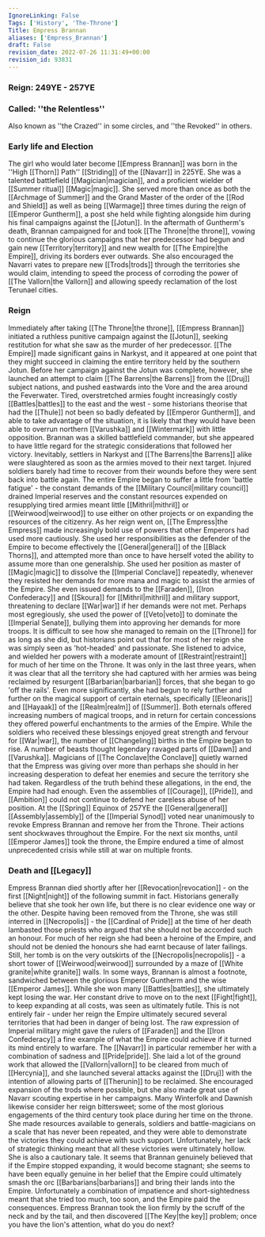```yaml
---
IgnoreLinking: False
Tags: ['History', 'The-Throne']
Title: Empress Brannan
aliases: ['Empress_Brannan']
draft: False
revision_date: 2022-07-26 11:31:49+00:00
revision_id: 93831
---
```


### Reign: 249YE - 257YE
### Called: ''the Relentless''
Also known as ''the Crazed'' in some circles, and ''the Revoked'' in others.
### Early life and Election
The girl who would later become [[Empress Brannan]] was born in the ''High [[Thorn]] Path'' [[Striding]] of the [[Navarr]] in 225YE. She was a talented battlefield [[Magician|magician]], and a proficient wielder of [[Summer ritual]] [[Magic|magic]]. She served more than once as both the [[Archmage of Summer]] and the Grand Master of the order of the [[Rod and Shield]] as well as being [[Warmage]] three times during the reign of [[Emperor Guntherm]], a post she held while fighting alongside him during his final campaigns against the [[Jotun]].
In the aftermath of Guntherm's death, Brannan campaigned for and took [[The Throne|the throne]], vowing to continue the glorious campaigns that her predecessor had begun and gain new [[Territory|territory]] and new wealth for [[The Empire|the Empire]], driving its borders ever outwards. She also encouraged the Navarri vates to prepare new [[Trods|trods]] through the territories she would claim, intending to speed the process of corroding the power of [[The Vallorn|the Vallorn]] and allowing speedy reclamation of the lost Terunael cities.
### Reign
Immediately after taking [[The Throne|the throne]], [[Empress Brannan]] initiated a ruthless punitive campaign against the [[Jotun]], seeking restitution for what she saw as the murder of her predecessor. [[The Empire]] made significant gains in Narkyst, and it appeared at one point that they might succeed in claiming the entire territory held by the southern Jotun. Before her campaign against the Jotun was complete, however, she launched an attempt to claim [[The Barrens|the Barrens]] from the [[Druj]] subject nations, and pushed eastwards into the Vore and the area around the Feverwater. Tired, overstretched armies fought increasingly costly [[Battles|battles]] to the east and the west - some historians theorise that had the [[Thule]] not been so badly defeated by [[Emperor Guntherm]], and able to take advantage of the situation, it is likely that they would have been able to overrun northern [[Varushka]] and [[Wintermark]] with little opposition.
Brannan was a skilled battlefield commander, but she appeared to have little regard for the strategic considerations that followed her victory. Inevitably, settlers in Narkyst and [[The Barrens|the Barrens]] alike were slaughtered as soon as the armies moved to their next target. Injured soldiers barely had time to recover from their wounds before they were sent back into battle again. The entire Empire began to suffer a little from 'battle fatigue' - the constant demands of the [[Military Council|military council]] drained Imperial reserves and the constant resources expended on resupplying tired armies meant little [[Mithril|mithril]] or [[Weirwood|weirwood]] to use either on other projects or on expanding the resources of the citizenry.
As her reign went on, [[The Empress|the Empress]] made increasingly bold use of powers that other Emperors had used more cautiously. She used her responsibilities as the defender of the Empire to become effectively the [[General|general]] of the [[Black Thorns]], and attempted more than once to have herself voted the ability to assume more than one generalship. She used her position as master of [[Magic|magic]] to dissolve the [[Imperial Conclave]] repeatedly, whenever they resisted her demands for more mana and magic to assist the armies of the Empire. She even issued demands to the [[Faraden]], [[Iron Confederacy]] and [[Skoura]] for [[Mithril|mithril]] and military support, threatening to declare [[War|war]] if her demands were not met. Perhaps most egregiously, she used the power of [[Veto|veto]] to dominate the [[Imperial Senate]], bullying them into approving her demands for more troops.
It is difficult to see how she managed to remain on the [[Throne]] for as long as she did, but historians point out that for most of her reign she was simply seen as 'hot-headed' and passionate. She listened to advice, and wielded her powers with a moderate amount of [[Restraint|restraint]] for much of her time on the Throne. It was only in the last three years, when it was clear that all the territory she had captured with her armies was being reclaimed by resurgent [[Barbarian|barbarian]] forces, that she began to go 'off the rails'.
Even more significantly, she had begun to rely further and further on the magical support of certain eternals, specifically [[Eleonaris]] and [[Hayaak]] of the [[Realm|realm]] of [[Summer]]. Both eternals offered increasing numbers of magical troops, and in return for certain concessions they offered powerful enchantments to the armies of the Empire. While the soldiers who received these blessings enjoyed great strength and fervour for [[War|war]], the number of [[Changeling]] births in the Empire began to rise. A number of beasts thought legendary ravaged parts of [[Dawn]] and [[Varushka]]. Magicians of [[The Conclave|the Conclave]] quietly warned that the Empress was giving over more than perhaps she should in her increasing desperation to defeat her enemies and secure the territory she had taken. 
Regardless of the truth behind these allegations, in the end, the Empire had had enough. Even the assemblies of [[Courage]], [[Pride]], and [[Ambition]] could not continue to defend her careless abuse of her position. At the [[Spring]] Equinox of 257YE the [[General|general]] [[Assembly|assembly]] of the [[Imperial Synod]] voted near unanimously to revoke Empress Brannan and remove her from the Throne. 
Their actions sent shockwaves throughout the Empire. For the next six months, until [[Emperor James]] took the throne, the Empire endured a time of almost unprecedented crisis while still at war on multiple fronts.
### Death and [[Legacy]]
Empress Brannan died shortly after her [[Revocation|revocation]] - on the first [[Night|night]] of the following summit in fact. Historians generally believe that she took her own life, but there is no clear evidence one way or the other. Despite having been removed from the Throne, she was still interred in [[Necropolis]] - the [[Cardinal of Pride]] at the time of her death lambasted those priests who argued that she should not be accorded such an honour. For much of her reign she had been a heroine of the Empire, and should not be denied the honours she had earnt because of later failings. Still, her tomb is on the very outskirts of the [[Necropolis|necropolis]] - a short tower of [[Weirwood|weirwood]] surrounded by a maze of [[White granite|white granite]] walls.
In some ways, Brannan is almost a footnote, sandwiched between the glorious Emperor Guntherm and the wise [[Emperor James]]. While she won many [[Battles|battles]], she ultimately kept losing the war. Her constant drive to move on to the next [[Fight|fight]], to keep expanding at all costs, was seen as ultimately futile. This is not entirely fair - under her reign the Empire ultimately secured several territories that had been in danger of being lost. The raw expression of Imperial military might gave the rulers of [[Faraden]] and the [[Iron Confederacy]] a fine example of what the Empire could achieve if it turned its mind entirely to warfare.
The [[Navarr]] in particular remember her with a combination of sadness and [[Pride|pride]]. She laid a lot of the ground work that allowed the [[Vallorn|vallorn]] to be cleared from much of [[Hercynia]], and she launched several attacks against the [[Druj]] with the intention of allowing parts of [[Therunin]] to be reclaimed. She encouraged expansion of the trods where possible, but she also made great use of Navarr scouting expertise in her campaigns. Many Winterfolk and Dawnish likewise consider her reign bittersweet; some of the most glorious engagements of the third century took place during her time on the throne. She made resources available to generals, soldiers and battle-magicians on a scale that has never been repeated, and they were able to demonstrate the victories they could achieve with such support. Unfortunately, her lack of strategic thinking meant that all these victories were ultimately hollow.
She is also a cautionary tale. It seems that Brannan genuinely believed that if the Empire stopped expanding, it would become stagnant; she seems to have been equally genuine in her belief that the Empire could ultimately smash the orc [[Barbarians|barbarians]] and bring their lands into the Empire. Unfortunately a combination of impatience and short-sightedness meant that she tried too much, too soon, and the Empire paid the consequences.
Empress Brannan took the lion firmly by the scruff of the neck and by the tail, and then discovered [[The Key|the key]] problem; once you have the lion's attention, what do you do next?